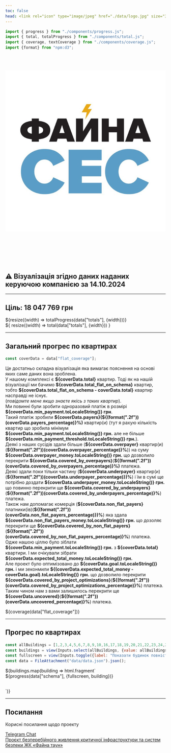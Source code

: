```yaml
---
toc: false
head: <link rel="icon" type="image/jpeg" href="./data/logo.jpg" size="32x32">
---
```


```js
import { progress } from "./components/progress.js";
import { total, totalProgress } from "./components/total.js";
import { coverage, textCoverage } from "./components/coverage.js";
import {format} from "npm:d3";
```

<div class="title">
  <img src="./data/logo.jpg" alt="ФайнаСЕС">
</div>

<div class="card">
  <h2><span class="yellow">&#x26A0;</span> Візуалізація згідно даних наданих керуючою компанією за <b>14.10.2024</b></h2>
</div>

---

## Ціль: 18 047 769 грн

<div class="grid grid-cols-1">
  <div class="card">${resize((width) => totalProgress(data["totals"], {width}))}</div>
</div>

<div class="grid grid-cols-1">
  <div class="card">
${
  resize((width) => total(data["totals"], {width}))
}
  </div>
</div>

---

## Загальний прогрес по квартирах

```js
const coverData = data["flat_coverage"];
```

<div class="grid grid-cols-1">
  <div class="card">
  <p>
      Це достатньо складна візуалізація яка вимагає пояснення на основі яких саме даних вона зроблена.<br/>
      У нашому комплексі є <b>${coverData.total}</b> квартир. Тоді як на нашій візуалізації ми бачимо <b>${coverData.total_flat_on_schema}</b> квартир, тобто <b>${coverData.total_flat_on_schema - coverData.total}</b> квартир насправді не існує.<br/>
      (<i>повідомте мене якщо знаєте якісь з таких квартир</i>).<br/>
      Ми повинні були зробити одноразовий платіж в розмірі <b>${coverData.min_payment.toLocaleString()} грн</b>.<br/>
      Такий платіж зробили <b>${coverData.payers}(${(format(".2f"))(coverData.payers_percentage)}%)</b> квартир(и) (тут я рахую кількість квартир що зробила мінімум <b>${coverData.min_payment.toLocaleString()} грн.</b> але не більше <b>${coverData.min_payment_threshold.toLocaleString()} грн.</b>).<br/>
      Деякі з наших сусідів здали більше (<b>${coverData.overpayer}</b> квартир(и)(<b>${(format(".2f"))(coverData.overpayer_percentage)}%</b>)) на суму <b>${coverData.overpayer_money.toLocaleString()} грн.</b> що дозволило перекрити <b>${coverData.covered_by_overpayers}</b>(<b>${(format(".2f"))(coverData.covered_by_overpayers_percentage)}%)</b> платежа.<br/>
      Деякі здали поки тільки частину (<b>${coverData.underpayer}</b> квартир(и)(<b>${(format(".2f"))(coverData.underpayer_percentage)})%</b>) і їм в сумі ще потрібно доздати <b>${coverData.underpayer_money.toLocaleString()} грн.</b> що повинно перекрити ще <b>${coverData.covered_by_underpayers}</b>(<b>${(format(".2f"))(coverData.covered_by_underpayers_percentage)}%</b>) платежа.<br/>
      Також нам допомагає комерція (<b>${coverData.non_flat_payers}</b> платники(ів)(<b>${(format(".2f"))(coverData.non_flat_payers_percentage)})%</b>) яка здала <b>${coverData.non_flat_payers_money.toLocaleString()} грн.</b> що дозоляє перекрити ще <b>${coverData.covered_by_non_flat_payers}</b>(<b>${(format(".2f"))(coverData.covered_by_non_flat_payers_percentage)}%</b>) платежа.<br/>
      Одже нашою ціллю було зіблати <b>${coverData.min_payment.toLocaleString()} грн.</b> з <b>${coverData.total}</b> квартири. І ми очікували зібрати <b>${coverData.expected_total_money.toLocaleString()} грн.</b><br/>
      Але проект було оптимізовано до <b>${coverData.goal.toLocaleString()} грн.</b> і ми зеконмили <b>${(coverData.expected_total_money - coverData.goal).toLocaleString()} грн.</b> що дозволило перекрити <b>${coverData.covered_by_project_optimizations}</b>(<b>${(format(".2f"))(coverData.covered_by_project_optimizations_percentage)}%</b>) платежа.
      Таким чином нам з вами залишилось перекрити ще <b>${coverData.uncovered}</b>(<b>${(format(".2f"))(coverData.uncovered_percentage)}%</b>) платежа.
  </p>
  ${coverage(data["flat_coverage"])}
  </div>
</div>

---

## Прогрес по квартирах


```js
const allBuildings = [1,2,3,4,5,6,7,8,9,10,16,17,18,19,20,21,22,23,24,25];
const buildings = view(Inputs.select(allBuildings, {value: allBuildings, multiple: true, label: "Будинки"}));
const fullscreen = view(Inputs.toggle({label: "Показати будинок повністю", value: false}));
const data = FileAttachment("data/data.json").json();
```

<div>
  ${buildings.map(building => html.fragment`<div class="card"><div class="container">
    <div class="scrollbar">
      ${progress(data["schema"], {fullscreen, building})}
    </div>
  </div></div>`)}
</div>


---

## Посилання

Корисні посилання щодо проекту

<div class="grid grid-cols-2">
  <div class="card">
    <a href="https://t.me/c/2219771592/1">Telegram Chat</a>
  </div>
  <div class="card">
    <a href="https://docs.google.com/document/d/1bZEXS3u3kGHiLygIG0eEB0hI2osS925WtJZBeQJl2iI/edit">Проєкт безперебійного живлення критичної інфраструктури та систем безпеки ЖК «Файна таун»</a>
  </div>
</div>

<style>

#observablehq-main {
  max-width: 100%;
}

.fullscreen {
  width: 100%;
}

.container {
  display: flex;
  align-items: flex-start;
  padding-bottom: 30px;
}
.container .scrollbar {
  overflow-x: scroll;
  flex: 1;
}
.container .scrollbar svg {
  max-width: none;
}

.title {
  display: flex;
  flex-direction: column;
  align-items: center;
  font-family: var(--sans-serif);
  margin: 4rem 0 8rem;
  text-wrap: balance;
  text-align: center;
}

.title h1 {
  margin: 1rem 0;
  padding: 1rem 0;
  max-width: none;
  font-size: 14vw;
  font-weight: 900;
  line-height: 1;
  background: linear-gradient(30deg, var(--theme-foreground-focus), currentColor);
  -webkit-background-clip: text;
  -webkit-text-fill-color: transparent;
  background-clip: text;
}

.title h2 {
  margin: 0;
  max-width: 34em;
  font-size: 20px;
  font-style: initial;
  font-weight: 500;
  line-height: 1.5;
  color: var(--theme-foreground-muted);
}

@media (min-width: 640px) {
  .title h1 {
    font-size: 90px;
  }
}

</style>
